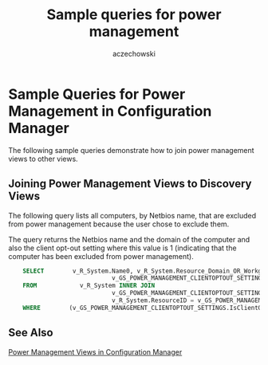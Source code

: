 ﻿---
title: Sample queries for power management
titleSuffix: Configuration Manager
description: Sample queries that show how to join power management views to other views.
ms.date: 04/30/2019
ms.prod: configuration-manager
ms.technology: configmgr-other #app client compliance hybrid osd protect sum
ms.topic: conceptual
ms.collection: M365-identity-device-management
ms.assetid: 4a68faf9-29c7-458b-b3ef-fb99aad5ee7d
author: aczechowski
ms.author: aaroncz
manager: dougeby
---

# Sample Queries for Power Management in Configuration Manager

The following sample queries demonstrate how to join power management views to other views.

## Joining Power Management Views to Discovery Views

The following query lists all computers, by Netbios name, that are excluded from power management because the user chose to exclude them.

The query returns the Netbios name and the domain of the computer and also the client opt-out setting where this value is 1 (indicating that the computer has been excluded from power management).

```sql
    SELECT        v_R_System.Name0, v_R_System.Resource_Domain_OR_Workgr0, 
                             v_GS_POWER_MANAGEMENT_CLIENTOPTOUT_SETTINGS.IsClientOptOut0
    FROM            v_R_System INNER JOIN
                             v_GS_POWER_MANAGEMENT_CLIENTOPTOUT_SETTINGS ON 
                             v_R_System.ResourceID = v_GS_POWER_MANAGEMENT_CLIENTOPTOUT_SETTINGS.ResourceID
    WHERE        (v_GS_POWER_MANAGEMENT_CLIENTOPTOUT_SETTINGS.IsClientOptOut0 = 1)
```

## See Also

[Power Management Views in Configuration Manager](power-management-views-configuration-manager.md)